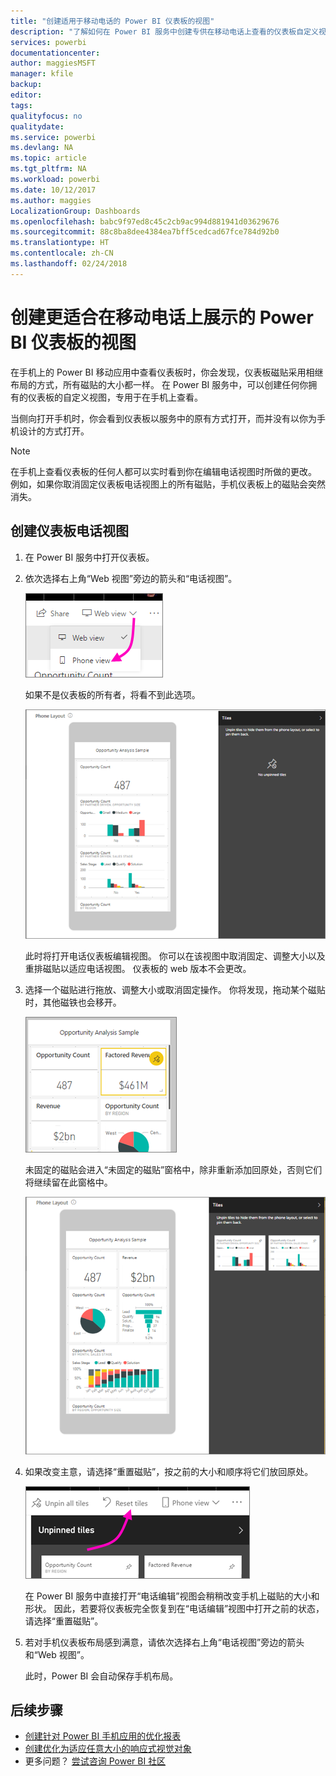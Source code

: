 ```yaml
---
title: "创建适用于移动电话的 Power BI 仪表板的视图"
description: "了解如何在 Power BI 服务中创建专供在移动电话上查看的仪表板自定义视图。"
services: powerbi
documentationcenter: 
author: maggiesMSFT
manager: kfile
backup: 
editor: 
tags: 
qualityfocus: no
qualitydate: 
ms.service: powerbi
ms.devlang: NA
ms.topic: article
ms.tgt_pltfrm: NA
ms.workload: powerbi
ms.date: 10/12/2017
ms.author: maggies
LocalizationGroup: Dashboards
ms.openlocfilehash: babc9f97ed8c45c2cb9ac994d881941d03629676
ms.sourcegitcommit: 88c8ba8dee4384ea7bff5cedcad67fce784d92b0
ms.translationtype: HT
ms.contentlocale: zh-CN
ms.lasthandoff: 02/24/2018
---
```

# <a name="create-a-view-of-a-power-bi-dashboard-optimized-for-mobile-phones"></a>创建更适合在移动电话上展示的 Power BI 仪表板的视图
在手机上的 Power BI 移动应用中查看仪表板时，你会发现，仪表板磁贴采用相继布局的方式，所有磁贴的大小都一样。 在 Power BI 服务中，可以创建任何你拥有的仪表板的自定义视图，专用于在手机上查看。

当侧向打开手机时，你会看到仪表板以服务中的原有方式打开，而并没有以你为手机设计的方式打开。

> [!NOTE]
> 在手机上查看仪表板的任何人都可以实时看到你在编辑电话视图时所做的更改。 例如，如果你取消固定仪表板电话视图上的所有磁贴，手机仪表板上的磁贴会突然消失。 
> 
> 

## <a name="create-a-phone-view-of-a-dashboard"></a>创建仪表板电话视图
1. 在 Power BI 服务中打开仪表板。
2. 依次选择右上角“Web 视图”旁边的箭头和“电话视图”。

    ![](media/service-create-dashboard-mobile-phone-view/power-bi-service-phone-view-dashboard.png)

    如果不是仪表板的所有者，将看不到此选项。

    ![](media/service-create-dashboard-mobile-phone-view/power-bi-mobile-edit-phone-view-canvas.png)

    此时将打开电话仪表板编辑视图。 你可以在该视图中取消固定、调整大小以及重排磁贴以适应电话视图。 仪表板的 web 版本不会更改。


1. 选择一个磁贴进行拖放、调整大小或取消固定操作。 你将发现，拖动某个磁贴时，其他磁铁也会移开。
   
    ![](media/service-create-dashboard-mobile-phone-view/power-bi-unpin-tile-phone-dashboard.png)
   
    未固定的磁贴会进入“未固定的磁贴”窗格中，除非重新添加回原处，否则它们将继续留在此窗格中。
   
    ![](media/service-create-dashboard-mobile-phone-view/power-bi-mobile-edit-phone-view-post-edit.png)
2. 如果改变主意，请选择“重置磁贴”，按之前的大小和顺序将它们放回原处。
   
    ![](media/service-create-dashboard-mobile-phone-view/power-bi-service-phone-view-reset-tiles.png)
   
    在 Power BI 服务中直接打开“电话编辑”视图会稍稍改变手机上磁贴的大小和形状。 因此，若要将仪表板完全恢复到在“电话编辑”视图中打开之前的状态，请选择“重置磁贴”。
3. 若对手机仪表板布局感到满意，请依次选择右上角“电话视图”旁边的箭头和“Web 视图”。
   
    此时，Power BI 会自动保存手机布局。

## <a name="next-steps"></a>后续步骤
* [创建针对 Power BI 手机应用的优化报表](desktop-create-phone-report.md)
* [创建优化为适应任意大小的响应式视觉对象](desktop-create-responsive-visuals.md)
* 更多问题？ [尝试咨询 Power BI 社区](http://community.powerbi.com/)

